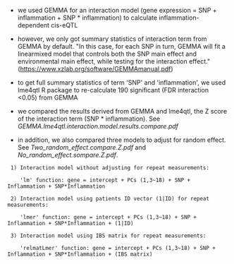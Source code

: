 - we used GEMMA for an interaction model (gene expression = SNP + inflammation + SNP * inflammation) to calculate inflammation-dependent cis-eQTL

- however, we only got summary statistics of interaction term from GEMMA by default. "In this case, for each SNP in turn, GEMMA will fit a linearmixed model that controls both the SNP main effect and environmental main effect, while testing for the interaction effect." (https://www.xzlab.org/software/GEMMAmanual.pdf)

- to get full summary statistics of term 'SNP' and 'inflammation', we used lme4qtl R package to re-calculate 190 significant (FDR interaction <0.05) from GEMMA

- we compared the results derived from GEMMA and lme4qtl, the Z score of the interaction term (SNP * inflammation). See *GEMMA.lme4qtl.interaction.model.results.compare.pdf*

- in addition, we also compared three models to adjust for random effect. See *Two_random_effect.compare.Z.pdf* and *No_random_effect.sompare.Z.pdf*.

```
 1)	Interaction model without adjusting for repeat measurements:
 
    'lm' function: gene = intercept + PCs (1,3~18) + SNP + Inflammation + SNP*Inflammation
 
 2)	Interaction model using patients ID vector (1|ID) for repeat measurements:
 
    'lmer' function: gene = intercept + PCs (1,3~18) + SNP + Inflammation + SNP*Inflammation + (1|ID)
 
 3)	Interaction model using IBS matrix for repeat measurements:
 
    'relmatLmer' function: gene = intercept + PCs (1,3~18) + SNP + Inflammation + SNP*Inflammation + (IBS matrix)
 
```
